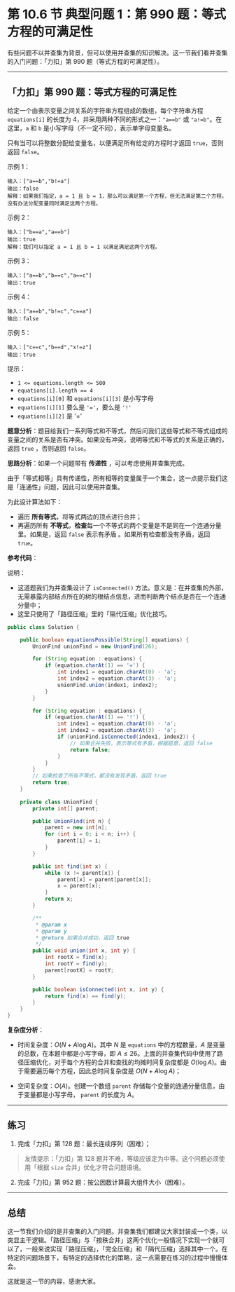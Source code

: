 # 第 10.6 节 典型问题 1：第 990 题：等式方程的可满足性

有些问题不以并查集为背景，但可以使用并查集的知识解决。这一节我们看并查集的入门问题：「力扣」第 990 题（等式方程的可满足性）。

---

## 「力扣」第 990 题：等式方程的可满足性

给定一个由表示变量之间关系的字符串方程组成的数组，每个字符串方程 `equations[i]` 的长度为 $4$，并采用两种不同的形式之一：`"a==b"` 或 `"a!=b"`。在这里，`a` 和 `b` 是小写字母（不一定不同），表示单字母变量名。

只有当可以将整数分配给变量名，以便满足所有给定的方程时才返回 `true`，否则返回 `false`。 

示例 1：

```
输入：["a==b","b!=a"]
输出：false
解释：如果我们指定，a = 1 且 b = 1，那么可以满足第一个方程，但无法满足第二个方程。没有办法分配变量同时满足这两个方程。
```


示例 2：

```
输入：["b==a","a==b"]
输出：true
解释：我们可以指定 a = 1 且 b = 1 以满足满足这两个方程。
```


示例 3：

```
输入：["a==b","b==c","a==c"]
输出：true
```


示例 4：

```
输入：["a==b","b!=c","c==a"]
输出：false
```


示例 5：

```
输入：["c==c","b==d","x!=z"]
输出：true
```


提示：
+ `1 <= equations.length <= 500`
+ `equations[i].length == 4`
+ `equations[i][0]` 和 `equations[i][3]` 是小写字母
+ `equations[i][1]` 要么是 `'='`，要么是 `'!'`
+ `equations[i][2]` 是 '='

**题意分析**：题目给我们一系列等式和不等式，然后问我们这些等式和不等式组成的变量之间的关系是否有冲突。如果没有冲突，说明等式和不等式的关系是正确的，返回 `true` ，否则返回 `false`。

**思路分析**：如果一个问题带有 **传递性** ，可以考虑使用并查集完成。

由于「等式相等」具有传递性，所有相等的变量属于一个集合，这一点提示我们这是「连通性」问题，因此可以使用并查集。

为此设计算法如下：

+ 遍历 **所有等式**，将等式两边的顶点进行合并；
+ 再遍历所有 **不等式**，**检查**每一个不等式的两个变量是不是同在一个连通分量里。如果是，返回 `false` 表示有矛盾 。如果所有检查都没有矛盾，返回 `true`。

**参考代码**：

说明：

+ 这道题我们为并查集设计了 `isConnected()` 方法。意义是：在并查集的外部，无需暴露内部结点所在的树的根结点信息，进而判断两个结点是否在一个连通分量中；
+ 这里只使用了「路径压缩」里的「隔代压缩」优化技巧。

```Java []
public class Solution {

    public boolean equationsPossible(String[] equations) {
        UnionFind unionFind = new UnionFind(26);

        for (String equation : equations) {
            if (equation.charAt(1) == '=') {
                int index1 = equation.charAt(0) - 'a';
                int index2 = equation.charAt(3) - 'a';
                unionFind.union(index1, index2);
            }
        }

        for (String equation : equations) {
            if (equation.charAt(1) == '!') {
                int index1 = equation.charAt(0) - 'a';
                int index2 = equation.charAt(3) - 'a';
                if (unionFind.isConnected(index1, index2)) {
                    // 如果合并失败，表示等式有矛盾，根据题意，返回 false
                    return false;
                }
            }
        }
        // 如果检查了所有不等式，都没有发现矛盾，返回 true
        return true;
    }
  
    private class UnionFind {
        private int[] parent;

        public UnionFind(int n) {
            parent = new int[n];
            for (int i = 0; i < n; i++) {
                parent[i] = i;
            }
        }

        public int find(int x) {
            while (x != parent[x]) {
                parent[x] = parent[parent[x]];
                x = parent[x];
            }
            return x;
        }

        /**
         * @param x
         * @param y
         * @return 如果合并成功，返回 true
         */
        public void union(int x, int y) {
            int rootX = find(x);
            int rootY = find(y);
            parent[rootX] = rootY;
        }

        public boolean isConnected(int x, int y) {
            return find(x) == find(y);
        }
    }
}
```

**复杂度分析**：

+ 时间复杂度：$O(N + A \log A)$。其中 $N$ 是 `equations` 中的方程数量，$A$ 是变量的总数，在本题中都是小写字母，即 $A \leq 26$。上面的并查集代码中使用了路径压缩优化，对于每个方程的合并和查找的均摊时间复杂度都是 $O(\log A)$。由于需要遍历每个方程，因此总时间复杂度是 $O(N + A \log A)$；

+ 空间复杂度：$O(A)$。创建一个数组 `parent` 存储每个变量的连通分量信息，由于变量都是小写字母， `parent` 的长度为 $A$。

---

## 练习

1. 完成「力扣」第 128 题：最长连续序列（困难）；

> 友情提示：「力扣」第 128 题并不难，等级应该定为中等。这个问题必须使用「根据 `size` 合并」优化才符合问题语境。

2. 完成「力扣」第 952 题：按公因数计算最大组件大小（困难）。

---

## 总结

这一节我们介绍的是并查集的入门问题。并查集我们都建议大家封装成一个类，以突显主干逻辑。「路径压缩」与「按秩合并」这两个优化一般情况下实现一个就可以了，一般来说实现「路径压缩」，「完全压缩」和「隔代压缩」选择其中一个。在特定的问题场景下，有特定的选择优化的策略，这一点需要在练习的过程中慢慢体会。

这就是这一节的内容，感谢大家。
